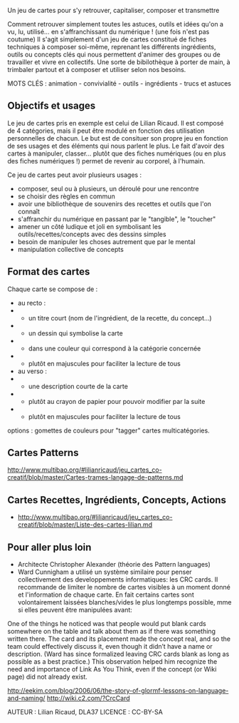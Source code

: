  Un jeu de cartes pour s'y retrouver, capitaliser, composer et transmettre
 
Comment retrouver simplement toutes les astuces, outils et idées qu'on a vu, lu, utilisé... en s'affranchissant du numérique ! (une fois n'est pas coutume)
Il s'agit simplement d'un jeu de cartes constitué de fiches techniques à composer soi-même, reprenant les différents ingrédients, outils ou concepts clés qui nous permettent d'animer des groupes ou de travailler et vivre en collectifs. Une sorte de bibilothèque à porter de main, à trimbaler partout et à composer et utiliser selon nos besoins.

MOTS CLÉS : animation - convivialité - outils - ingrédients - trucs et astuces

## Objectifs et usages

Le jeu de cartes pris en exemple est celui de Lilian Ricaud. Il est composé de 4 catégories, mais il peut être modulé en fonction des utilisation personnelles de chacun. Le but est de consituer son propre jeu en fonction de ses usages et des éléments qui nous parlent le plus.
Le fait d'avoir des cartes à manipuler, classer... plutôt que des fiches numériques (ou en plus des fiches numériques !) permet de revenir au corporel, à l'humain.

Ce jeu de cartes peut avoir plusieurs usages :

- composer, seul ou à plusieurs, un déroulé pour une rencontre
- se choisir des règles en commun
- avoir une bibliothèque de souvenirs des recettes et outils que l'on connaît
- s'affranchir du numérique en passant par le "tangible", le "toucher"
- amener un côté ludique et joli en symbolisant les outils/recettes/concepts avec des dessins simples
- besoin de manipuler les choses autrement que par le mental
- manipulation collective de concepts


## Format des cartes

Chaque carte se compose de :

- au recto :
- - un titre court (nom de l'ingrédient, de la recette, du concept...)
- - un dessin qui symbolise la carte
- - dans une couleur qui correspond à la catégorie concernée
- - plutôt en majuscules pour faciliter la lecture de tous
- au verso :
- - une description courte de la carte
- - plutôt au crayon de papier pour pouvoir modifier par la suite
- - plutôt en majuscules pour faciliter la lecture de tous

options : gomettes de couleurs pour "tagger" cartes multicatégories.

## Cartes Patterns

http://www.multibao.org/#lilianricaud/jeu_cartes_co-creatif/blob/master/Cartes-trames-langage-de-patterns.md

## Cartes Recettes, Ingrédients, Concepts, Actions

- http://www.multibao.org/#lilianricaud/jeu_cartes_co-creatif/blob/master/Liste-des-cartes-lilian.md


## Pour aller plus loin

- Architecte Christopher Alexander (théorie des Pattern languages)
- Ward Cunnigham a utilisé un système similaire pour penser collectivement des developpements informatiques: les CRC cards. Il recommande de limiter le nombre de cartes visibles à un moment donné et l'information de chaque carte. En fait certains cartes sont volontairement laissées blanches/vides le plus longtemps possible, mme si elles peuvent être manipulées avant:

One of the things he noticed was that people would put blank cards somewhere on the table and talk about them as if there was something written there. The card and its placement made the concept real, and so the team could effectively discuss it, even though it didn’t have a name or description. (Ward has since formalized leaving CRC cards blank as long as possible as a best practice.) This observation helped him recognize the need and importance of Link As You Think, even if the concept (or Wiki page) did not already exist. 

http://eekim.com/blog/2006/06/the-story-of-glormf-lessons-on-language-and-naming/ 
http://wiki.c2.com/?CrcCard




AUTEUR : Lilian Ricaud, DLA37
LICENCE : CC-BY-SA
